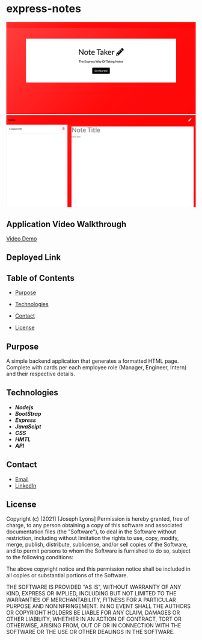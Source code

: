 # express-notes

![image of app](./public/assets/appImgs/notetakermainpng.png)
![image of app](./public/assets/appImgs/notenote.png)

## Application Video Walkthrough

[Video Demo](https://drive.google.com/file/d/1vzpXXboyhXkbzNQDXyvnD_vBApalJ9j2/view?usp=sharing)

## Deployed Link

## Table of Contents

* [Purpose](#Purpose)

* [Technologies](#Technologies)

* [Contact](#Contact)

* [License](#License)

## Purpose

A simple backend application that generates a formatted HTML page. Complete with cards per each employee role (Manager, Engineer, Intern) and their respective details.



## Technologies

* ***Nodejs***
* ***BootStrap*** 
* ***Express*** 
* ***JavaScipt***
* ***CSS***
* ***HMTL***
* ***API***

## Contact

* [Email](mailto:josephjlyons90@gmail.com)
* [LinkedIn](www.linkedin.com/in/joseph-lyons-0a2630200/)

## License

Copyright (c) [2021] [Joseph Lyons]
Permission is hereby granted, free of charge, to any person obtaining a copy of this software and associated documentation files (the "Software"), to deal in the Software without restriction, including without limitation the rights to use, copy, modify, merge, publish, distribute, sublicense, and/or sell copies of the Software, and to permit persons to whom the Software is furnished to do so, subject to the following conditions:

The above copyright notice and this permission notice shall be included in all copies or substantial portions of the Software.

THE SOFTWARE IS PROVIDED "AS IS", WITHOUT WARRANTY OF ANY KIND, EXPRESS OR IMPLIED, INCLUDING BUT NOT LIMITED TO THE WARRANTIES OF MERCHANTABILITY, FITNESS FOR A PARTICULAR PURPOSE AND NONINFRINGEMENT. IN NO EVENT SHALL THE AUTHORS OR COPYRIGHT HOLDERS BE LIABLE FOR ANY CLAIM, DAMAGES OR OTHER LIABILITY, WHETHER IN AN ACTION OF CONTRACT, TORT OR OTHERWISE, ARISING FROM, OUT OF OR IN CONNECTION WITH THE SOFTWARE OR THE USE OR OTHER DEALINGS IN THE SOFTWARE.
